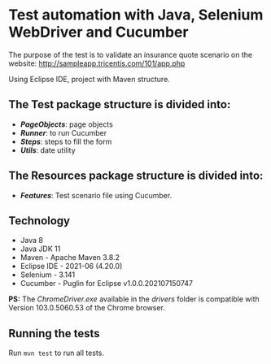 # Test automation with Java, Selenium WebDriver and Cucumber

The purpose of the test is to validate an insurance quote scenario on the website: http://sampleapp.tricentis.com/101/app.php

Using Eclipse IDE, project with Maven structure.

## The Test package structure is divided into:

* ***PageObjects***: page objects
* ***Runner***: to run Cucumber
* ***Steps***: steps to fill the form
* ***Utils***: date utility

## The Resources package structure is divided into:

* ***Features***: Test scenario file using Cucumber.
 
## Technology

- Java 8
- Java JDK 11
- Maven - Apache Maven 3.8.2
- Eclipse IDE - 2021-06 (4.20.0)
- Selenium - 3.141
- Cucumber - Puglin for Eclipse	v1.0.0.202107150747

**PS:** The _ChromeDriver.exe_ available in the _drivers_ folder is compatible with Version 103.0.5060.53 of the Chrome browser.

## Running the tests

Run ```mvn test``` to run all tests.


